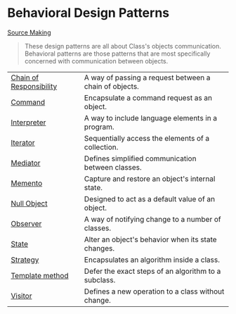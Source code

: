 # Behavioral Design Patterns

[Source Making][source_making]

> These design patterns are all about Class's objects communication. Behavioral patterns are those patterns that are most specifically concerned with communication between objects.

|                                                         |                                                        |
|---------------------------------------------------------|--------------------------------------------------------|
| [Chain of Responsibility](./chain_of_responsibility.md) | A way of passing a request between a chain of objects. |
| [Command](./command.md)                                 | Encapsulate a command request as an object.            |
| [Interpreter]()                                         | A way to include language elements in a program.       |
| [Iterator](./iterator.md)                               | Sequentially access the elements of a collection.      |
| [Mediator](./mediator.md)                               | Defines simplified communication between classes.      |
| [Memento](./memento.md)                                 | Capture and restore an object's internal state.        |
| [Null Object]()                                         | Designed to act as a default value of an object.       |
| [Observer](./observer.md)                               | A way of notifying change to a number of classes.      |
| [State](./state.md)                                     | Alter an object's behavior when its state changes.     |
| [Strategy](./strategy.md)                               | Encapsulates an algorithm inside a class.              |
| [Template method](./template.md)                        | Defer the exact steps of an algorithm to a subclass.   |
| [Visitor]()                                             | Defines a new operation to a class without change.     |

[source_making]: https://sourcemaking.com/design_patterns "Source Making: Design Patterns"
